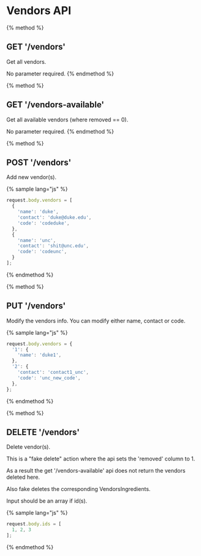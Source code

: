 # Vendors API

{% method %}
## GET '/vendors'

Get all vendors.

No parameter required.
{% endmethod %}

{% method %}
## GET '/vendors-available'

Get all available vendors (where removed == 0).

No parameter required.
{% endmethod %}

{% method %}
## POST '/vendors'

Add new vendor(s).

{% sample lang="js" %}
```js
request.body.vendors = [
  {
    'name': 'duke',
    'contact': 'duke@duke.edu',
    'code': 'codeduke',
  },
  {
    'name': 'unc',
    'contact': 'shit@unc.edu',
    'code': 'codeunc',
  }
];
```
{% endmethod %}

{% method %}
## PUT '/vendors'

Modify the vendors info. You can modify either name, contact or code.

{% sample lang="js" %}
```js
request.body.vendors = {
  '1': {
    'name': 'duke1',
  },
  '2': {
    'contact': 'contact1_unc',
    'code': 'unc_new_code',
  },
};
```
{% endmethod %}

{% method %}
## DELETE '/vendors'

Delete vendor(s).

This is a "fake delete" action where the api sets the 'removed' column to 1.

As a result the get '/vendors-available' api does not return the vendors deleted here.

Also fake deletes the corresponding VendorsIngredients.

Input should be an array if id(s).

{% sample lang="js" %}
```js
request.body.ids = [
  1, 2, 3
];
```
{% endmethod %}